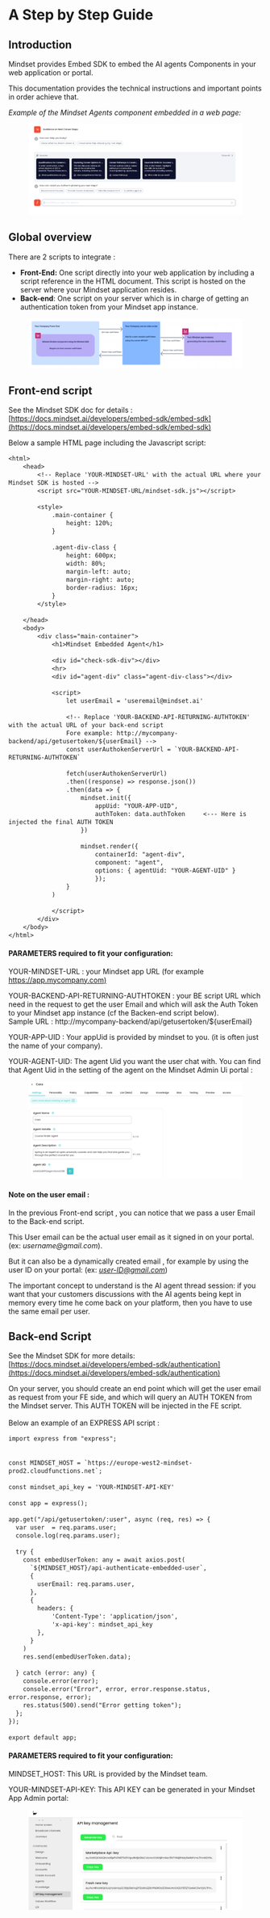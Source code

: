 # A Step by Step Guide

## Introduction

Mindset provides Embed SDK to embed the AI agents Components in your web application or portal.

This documentation provides the technical instructions and important points in order achieve that.

_Example of the Mindset Agents component embedded in a web page:_

<figure><img src="../../.gitbook/assets/cbd78cbe-59e5-42a9-bbab-3bacc973e5b7.png" alt=""><figcaption></figcaption></figure>

## Global overview

There are 2 scripts to integrate :

* **Front-End:** One script directly into your web application by including a script reference in the HTML document. This script is hosted on the server where your Mindset application resides.
* **Back-end**: One script on your server which is in charge of getting an authentication token from your Mindset app instance.

<figure><img src="../../.gitbook/assets/37b9fc2d-71eb-4622-893a-3a73b91d8d7f.png" alt=""><figcaption></figcaption></figure>

## Front-end script

See the Mindset SDK doc for details : [https://docs.mindset.ai/developers/embed-sdk/embed-sdk](https://docs.mindset.ai/developers/embed-sdk/embed-sdk)

Below a sample HTML page including the Javascript script:

```
<html>
    <head>
        <!-- Replace 'YOUR-MINDSET-URL' with the actual URL where your Mindset SDK is hosted -->
        <script src="YOUR-MINDSET-URL/mindset-sdk.js"></script>

        <style>
            .main-container {
                height: 120%;
            }

            .agent-div-class {
                height: 600px;
                width: 80%;
                margin-left: auto;
                margin-right: auto;
                border-radius: 16px;
            }
        </style>
        
    </head>
    <body>
        <div class="main-container">
            <h1>Mindset Embedded Agent</h1>
        
            <div id="check-sdk-div"></div>
            <hr>
            <div id="agent-div" class="agent-div-class"></div>
        
            <script>
                let userEmail = 'useremail@mindset.ai'
                
                <!-- Replace 'YOUR-BACKEND-API-RETURNING-AUTHTOKEN' with the actual URL of your back-end script 
                Fore example: http://mycompany-backend/api/getusertoken/${userEmail} -->
                const userAuthokenServerUrl = `YOUR-BACKEND-API-RETURNING-AUTHTOKEN`
                
                fetch(userAuthokenServerUrl)
                .then((response) => response.json())
                .then(data => {
                    mindset.init({ 
                        appUid: "YOUR-APP-UID", 
                        authToken: data.authToken     <--- Here is injected the final AUTH TOKEN
                    })
                  
                    mindset.render({
                        containerId: "agent-div",
                        component: "agent",
                        options: { agentUid: "YOUR-AGENT-UID" }
                        });
                }
            )
                
            </script>   
        </div> 
    </body>
</html>
```

#### PARAMETERS required to fit your configuration:

YOUR-MINDSET-URL : your Mindset app URL (for example [https://app.mycompany.com)](https://app.mycompany.com\))

YOUR-BACKEND-API-RETURNING-AUTHTOKEN : your BE script URL which need in the request to get the user Email and which will ask the Auth Token to your Mindset app instance (cf the Backen-end script below).\
Sample URL : http://mycompany-backend/api/getusertoken/${userEmail}

YOUR-APP-UID : Your appUid is provided by mindset to you. (it is often just the name of your company).

YOUR-AGENT-UID: The agent Uid you want the user chat with. You can find that Agent Uid in the setting of the agent on the Mindset Admin Ui portal :

<figure><img src="../../.gitbook/assets/236af782-3ca9-4cb4-82b4-d5c18ddbb8e8.png" alt=""><figcaption></figcaption></figure>

#### Note on the user email :

In the previous Front-end script , you can notice that we pass a user Email to the Back-end script.

This User email can be the actual user email as it signed in on your portal. (ex: _username@gmail.com_).

But it can also be a dynamically created email , for example by using the user ID on your portal: (ex: [_user-ID@gmail.com_](mailto:user-ID@gmail.com))

The important concept to understand is the AI agent thread session: if you want that your customers discussions with the AI agents being kept in memory every time he come back on your platform, then you have to use the same email per user.

## Back-end Script

See the Mindset SDK for more details: [https://docs.mindset.ai/developers/embed-sdk/authentication](https://docs.mindset.ai/developers/embed-sdk/authentication)

On your server, you should create an end point which will get the user email as request from your FE side, and which will query an AUTH TOKEN from the Mindset server. This AUTH TOKEN will be injected in the FE script.\
\
Below an example of an EXPRESS API script :

```
import express from "express";


const MINDSET_HOST = `https://europe-west2-mindset-prod2.cloudfunctions.net`;

const mindset_api_key = 'YOUR-MINDSET-API-KEY' 

const app = express();

app.get("/api/getusertoken/:user", async (req, res) => {
  var user  = req.params.user;
  console.log(req.params.user);
  
  try {
    const embedUserToken: any = await axios.post(
      `${MINDSET_HOST}/api-authenticate-embedded-user`,
      {
        userEmail: req.params.user,
      },
      {
        headers: {
            'Content-Type': 'application/json',
            'x-api-key': mindset_api_key
        },
      }
    )
    res.send(embedUserToken.data);
    
  } catch (error: any) {
    console.error(error);
    console.error("Error", error, error.response.status, error.response, error);
    res.status(500).send("Error getting token");
  };
});

export default app;
```

#### PARAMETERS required to fit your configuration:

MINDSET\_HOST: This URL is provided by the Mindset team.

YOUR-MINDSET-API-KEY: This API KEY can be generated in your Mindset App Admin portal:

<figure><img src="../../.gitbook/assets/bdacf415-9ef2-4d6b-a0d7-cc74a00cfadc.png" alt=""><figcaption></figcaption></figure>
